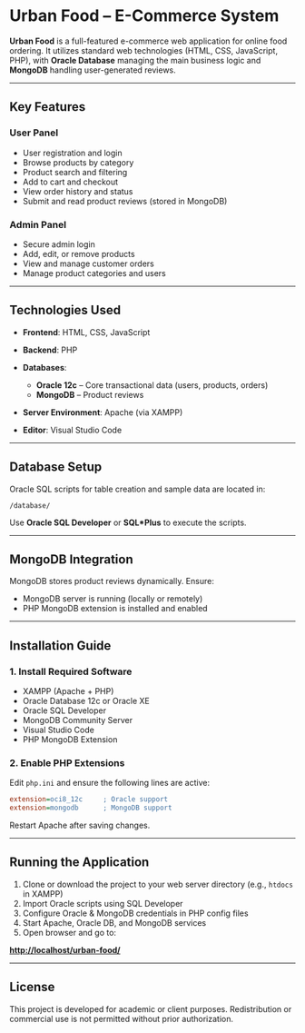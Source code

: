 # Urban Food – E-Commerce System

**Urban Food** is a full-featured e-commerce web application for online food ordering. It utilizes standard web technologies (HTML, CSS, JavaScript, PHP), with **Oracle Database** managing the main business logic and **MongoDB** handling user-generated reviews.

---

##  Key Features

### User Panel

* User registration and login
* Browse products by category
* Product search and filtering
* Add to cart and checkout
* View order history and status
* Submit and read product reviews (stored in MongoDB)

###  Admin Panel

* Secure admin login
* Add, edit, or remove products
* View and manage customer orders
* Manage product categories and users

---

##  Technologies Used

* **Frontend**: HTML, CSS, JavaScript
* **Backend**: PHP
* **Databases**:

  * **Oracle 12c** – Core transactional data (users, products, orders)
  * **MongoDB** – Product reviews
* **Server Environment**: Apache (via XAMPP)
* **Editor**: Visual Studio Code

---

##  Database Setup

Oracle SQL scripts for table creation and sample data are located in:

```
/database/
```

Use **Oracle SQL Developer** or **SQL\*Plus** to execute the scripts.

---

##  MongoDB Integration

MongoDB stores product reviews dynamically. Ensure:

* MongoDB server is running (locally or remotely)
* PHP MongoDB extension is installed and enabled

---

##  Installation Guide

### 1. Install Required Software

* XAMPP (Apache + PHP)
* Oracle Database 12c or Oracle XE
* Oracle SQL Developer
* MongoDB Community Server
* Visual Studio Code
* PHP MongoDB Extension

### 2. Enable PHP Extensions

Edit `php.ini` and ensure the following lines are active:

```ini
extension=oci8_12c     ; Oracle support
extension=mongodb      ; MongoDB support
```

Restart Apache after saving changes.

---

##  Running the Application

1. Clone or download the project to your web server directory (e.g., `htdocs` in XAMPP)
2. Import Oracle scripts using SQL Developer
3. Configure Oracle & MongoDB credentials in PHP config files
4. Start Apache, Oracle DB, and MongoDB services
5. Open browser and go to:

**[http://localhost/urban-food/](http://localhost/urban-food/)**

---

##  License

This project is developed for academic or client purposes. Redistribution or commercial use is not permitted without prior authorization.


